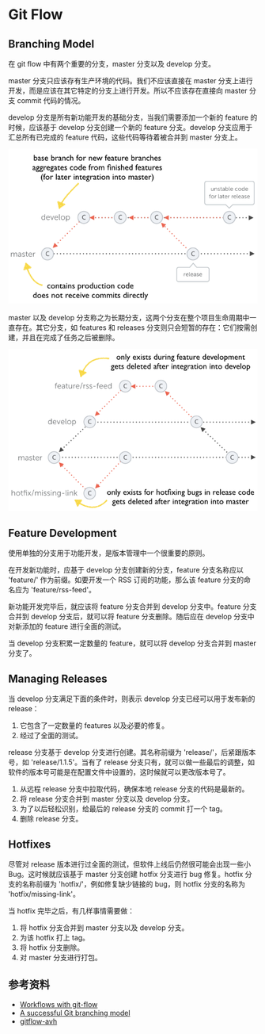 # Git Flow

## Branching Model

在 git flow 中有两个重要的分支，master 分支以及 develop 分支。

master 分支只应该存有生产环境的代码。我们不应该直接在 master 分支上进行开发，而是应该在其它特定的分支上进行开发。所以不应该存在直接向 master 分支 commit 代码的情况。

develop 分支是所有新功能开发的基础分支，当我们需要添加一个新的 feature 的时候，应该基于 develop 分支创建一个新的 feature 分支。develop 分支应用于汇总所有已完成的 feature 代码，这些代码等待着被合并到 master 分支上。

![branching-modal](./images/git-flow/01-master-develop.png)

master 以及 develop 分支称之为长期分支，这两个分支在整个项目生命周期中一直存在。其它分支，如 features 和 releases 分支则只会短暂的存在：它们按需创建，并且在完成了任务之后被删除。

![features-hotfix](./images/git-flow/02-features-hotfix.png)

## Feature Development

使用单独的分支用于功能开发，是版本管理中一个很重要的原则。

在开发新功能时，应基于 develop 分支创建新的分支，feature 分支名称应以 'feature/' 作为前缀。如要开发一个 RSS 订阅的功能，那么该 feature 分支的命名应为 'feature/rss-feed'。

新功能开发完毕后，就应该将 feature 分支合并到 develop 分支中。feature 分支合并到 develop 分支后，就可以将 feature 分支删除。随后应在 develop 分支中对新添加的 feature 进行全面的测试。

当 develop 分支积累一定数量的 feature，就可以将 develop 分支合并到 master 分支了。

## Managing Releases

当 develop 分支满足下面的条件时，则表示 develop 分支已经可以用于发布新的 release：

1. 它包含了一定数量的 features 以及必要的修复。
2. 经过了全面的测试。

release 分支基于 develop 分支进行创建。其名称前缀为 'release/'，后紧跟版本号，如 'release/1.1.5'。当有了 release 分支只有，就可以做一些最后的调整，如软件的版本号可能是在配置文件中设置的，这时候就可以更改版本号了。

1. 从远程 release 分支中拉取代码，确保本地 release 分支的代码是最新的。
2. 将 release 分支合并到 master 分支以及 develop 分支。
3. 为了以后轻松识别，给最后的 release 分支的 commit 打一个 tag。
4. 删除 release 分支。

## Hotfixes

尽管对 release 版本进行过全面的测试，但软件上线后仍然很可能会出现一些小 Bug。这时候就应该基于 master 分支创建 hotfix 分支进行 bug 修复。hotfix 分支的名称前缀为 'hotfix/'，例如修复缺少链接的 bug，则 hotfix 分支的名称为 'hotfix/missing-link'。

当 hotfix 完毕之后，有几样事情需要做：

1. 将 hotfix 分支合并到 master 分支以及 develop 分支。
2. 为该 hotfix 打上 tag。
3. 将 hotfix 分支删除。
4. 对 master 分支进行打包。

## 参考资料

- [Workflows with git-flow](https://www.git-tower.com/learn/git/ebook/en/command-line/advanced-topics/git-flow)
- [A successful Git branching model](https://nvie.com/posts/a-successful-git-branching-model/)
- [gitflow-avh](https://github.com/petervanderdoes/gitflow-avh)

